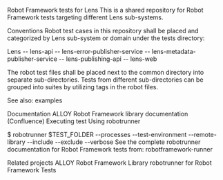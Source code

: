 Robot Framework tests for Lens
This is a shared repository for Robot Framework tests targeting different Lens sub-systems.

Conventions
Robot test cases in this repository shall be placed and categorized by Lens sub-system or domain under the tests directory:

Lens
 -- lens-api
 -- lens-error-publisher-service
 -- lens-metadata-publisher-service
 -- lens-publishing-api
 -- lens-web

The robot test files shall be placed next to the common directory into separate sub-directories. Tests from different sub-directories can be grouped into suites by utilizing tags in the robot files.

See also: examples

Documentation
ALLOY Robot Framework library documentation (Confluence)
Executing test
Using robotrunner

$ robotrunner $TEST_FOLDER --processes <parallel-process-count> --test-environment <environment> --remote-library <remote-library-url> --include <tags> --exclude <tags> --verbose 
See the complete robotrunner documentation for Robot Framework tests from: robotframework-runner

Related projects
ALLOY Robot Framework Library
robotrunner for Robot Framework Tests
